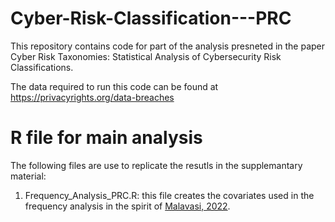 # Cyber-Risk-Classification---PRC

This repository contains code for part of the analysis presneted in the paper Cyber Risk Taxonomies: Statistical Analysis of Cybersecurity Risk Classifications.

The data required to run this code can be found at https://privacyrights.org/data-breaches


# R file for main analysis

The following files are use to replicate the resutls in the supplemantary material:
1. Frequency_Analysis_PRC.R: this file creates the covariates used in the frequency analysis in the spirit of [Malavasi, 2022](https://doi.org/10.1016/j.insmatheco.2022.05.003).
